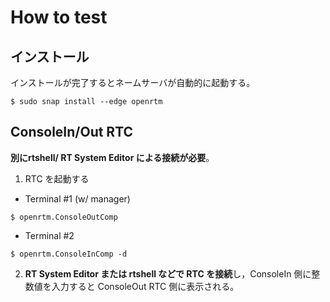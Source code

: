 # How to test
## インストール
インストールが完了するとネームサーバが自動的に起動する。
```
$ sudo snap install --edge openrtm
```

## ConsoleIn/Out RTC
**別にrtshell/ RT System Editor による接続が必要**。
1. RTC を起動する
- Terminal #1 (w/ manager)
```
$ openrtm.ConsoleOutComp
```

- Terminal #2
```
$ openrtm.ConsoleInComp -d
```

2. **RT System Editor または rtshell などで RTC を接続**し，ConsoleIn 側に整数値を入力すると ConsoleOut RTC 側に表示される。